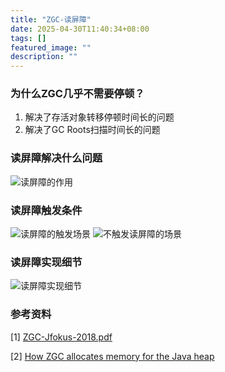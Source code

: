 ```yaml
---
title: "ZGC-读屏障"
date: 2025-04-30T11:40:34+08:00
tags: []
featured_image: ""
description: ""
---
```


### 为什么ZGC几乎不需要停顿？
1. 解决了存活对象转移停顿时间长的问题
2. 解决了GC Roots扫描时间长的问题
### 读屏障解决什么问题
![读屏障的作用](/doc/img/zgc/barrier/4.png)
### 读屏障触发条件
![读屏障的触发场景](/doc/img/zgc/barrier/1.png)
![不触发读屏障的场景](/doc/img/zgc/barrier/2.png)
### 读屏障实现细节
![读屏障实现细节](/doc/img/zgc/barrier/3.png)

### 参考资料
[1] [ZGC-Jfokus-2018.pdf](https://cr.openjdk.org/~pliden/slides/ZGC-Jfokus-2018.pdf)

[2] [How ZGC allocates memory for the Java heap](https://joelsiks.com/posts/zgc-heap-memory-allocation/)
